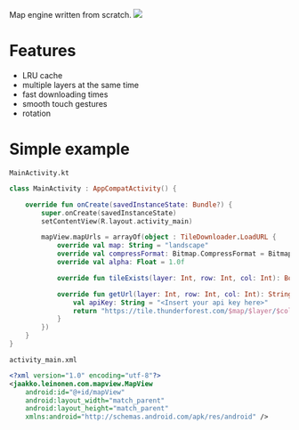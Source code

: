 Map engine written from scratch.
<img src="https://github.com/Jaakkko/MapLibrary/blob/master/kartta.gif?raw=true">

# Features
- LRU cache
- multiple layers at the same time
- fast downloading times
- smooth touch gestures
- rotation

# Simple example
`MainActivity.kt`
```kotlin
class MainActivity : AppCompatActivity() {

    override fun onCreate(savedInstanceState: Bundle?) {
        super.onCreate(savedInstanceState)
        setContentView(R.layout.activity_main)

        mapView.mapUrls = arrayOf(object : TileDownloader.LoadURL {
            override val map: String = "landscape"
            override val compressFormat: Bitmap.CompressFormat = Bitmap.CompressFormat.PNG
            override val alpha: Float = 1.0f

            override fun tileExists(layer: Int, row: Int, col: Int): Boolean = true

            override fun getUrl(layer: Int, row: Int, col: Int): String {
                val apiKey: String = "<Insert your api key here>"
                return "https://tile.thunderforest.com/$map/$layer/$col/$row.png?apikey=$apiKey"
            }
        })
    }
}
```
`activity_main.xml`
```xml
<?xml version="1.0" encoding="utf-8"?>
<jaakko.leinonen.com.mapview.MapView
    android:id="@+id/mapView"
    android:layout_width="match_parent"
    android:layout_height="match_parent"
    xmlns:android="http://schemas.android.com/apk/res/android" />
```
